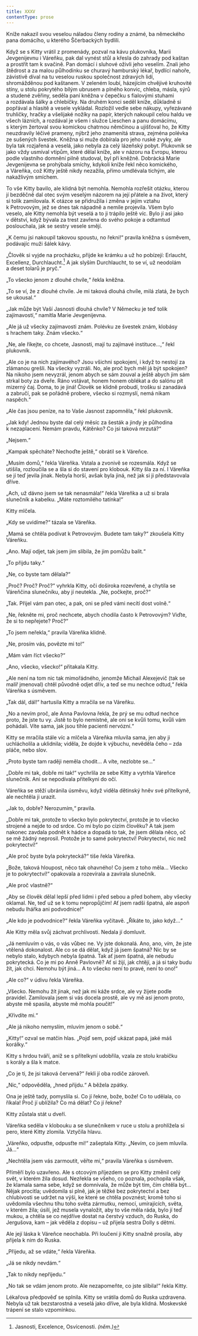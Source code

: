 ```yaml
---
title: XXXV
contentType: prose
---
```


Kníže nakazil svou veselou náladou členy rodiny a známé, ba německého pana domácího, u kterého Ščerbackých bydlili.

Když se s Kitty vrátil z promenády, pozval na kávu plukovníka, Marii Jevgenijevnu i Váreňku, pak dal vynést stůl a křesla do zahrady pod kaštan a prostřít tam k svačině. Pan domácí i sluhové oživli jeho veselím. Znali jeho štědrost a za malou půlhodinku se churavý hamburský lékař, bydlící nahoře, závistivě díval na tu veselou ruskou společnost zdravých lidí, shromážděnou pod kaštanem. V zeleném loubí, házejícím chvějivé kruhovité stíny, u stolu pokrytého bílým ubrusem a plného konvic, chleba, másla, sýrů a studené zvěřiny, seděla paní kněžna v čepečku s fialovými stuhami a rozdávala šálky a chlebíčky. Na druhém konci seděl kníže, důkladně si popřával a hlasitě a vesele vykládal. Rozložil vedle sebe nákupy, vyřezávané truhličky, hračky a všelijaké nožíky na papír, kterých nakoupil celou haldu ve všech lázních, a rozdával je všem i služce Lieschen a panu domácímu, s kterým žertoval svou komickou chatrnou němčinou a ujišťoval ho, že Kitty neuzdravily léčivé prameny, nýbrž jeho znamenitá strava, zejména polévka ze sušených švestek. Kněžna si muže dobírala pro jeho ruské zvyky, ale byla tak rozjařená a veselá, jako nebyla za celý lázeňský pobyt. Plukovník se jako vždy usmíval vtipům, které dělal kníže, ale v názoru na Evropu, kterou podle vlastního domnění pilně studoval, byl při kněžně. Dobrácká Marie Jevgenijevna se prohýbala smíchy, kdykoli kníže řekl něco komického, a Váreňka, což Kitty ještě nikdy nezažila, přímo umdlévala tichým, ale nakažlivým smíchem.

To vše Kitty bavilo, ale klidná být nemohla. Nemohla rozřešit otázku, kterou jí bezděčně dal otec svým veselým názorem na její přátele a na život, který si tolik zamilovala. K otázce se přidružila i změna v jejím vztahu k Petrovovým, jež se dnes tak nápadně a nemile projevila. Všem bylo veselo, ale Kitty nemohla být veselá a to ji trápilo ještě víc. Bylo jí asi jako v dětství, když bývala za trest zavřena do svého pokoje a odtamtud poslouchala, jak se sestry vesele smějí.

„K čemu jsi nakoupil takovou spoustu, no řekni!“ pravila kněžna s úsměvem, podávajíc muži šálek kávy.

„Člověk si vyjde na procházku, přijde ke krámku a už ho pobízejí: Erlaucht, Excellenz, Durchlaucht.[^36] A jak slyším Durchlaucht, to se ví, už neodolám a deset tolarů je pryč.“

„To všecko jenom z dlouhé chvíle,“ řekla kněžna.

„To se ví, že z dlouhé chvíle. Je mi taková dlouhá chvíle, milá zlatá, že bych se ukousal.“

„Jak může být Vaší Jasnosti dlouhá chvíle? V Německu je teď tolik zajímavostí,“ namítla Marie Jevgenijevna.

„Ale já už všecky zajímavosti znám. Polévku ze švestek znám, klobásy s hrachem taky. Znám všecko.“

„Ne, ale říkejte, co chcete, Jasnosti, mají tu zajímavé instituce…,“ řekl plukovník.

„Ale co je na nich zajímavého? Jsou všichni spokojení, i když to nestojí za zlámanou grešli. Na všecky vyzráli. No, ale proč bych měl já být spokojen? Na nikoho jsem nevyzrál, jenom abych se sám zouval a ještě abych jim sám strkal boty za dveře. Ráno vstávat, honem honem oblékat a do salónu pít mizerný čaj. Doma, to je jiná! Člověk se klidně probudí, trošku si zanadává a zabručí, pak se pořádně probere, všecko si rozmyslí, nemá nikam naspěch.“

„Ale čas jsou peníze, na to Vaše Jasnost zapomněla,“ řekl plukovník.

„Jak kdy! Jednou byste dal celý měsíc za šesták a jindy je půlhodina k nezaplacení. Nemám pravdu, Kátěnko? Co jsi taková mrzutá?“

„Nejsem.“

„Kampak spěcháte? Nechoďte ještě,“ obrátil se k Váreňce.

„Musím domů,“ řekla Váreňka. Vstala a zvonivě se rozesmála. Když se utišila, rozloučila se a šla si do stavení pro klobouk. Kitty šla za ní. I Váreňka se jí teď jevila jinak. Nebyla horší, avšak byla jiná, než jak si ji představovala dříve.

„Ach, už dávno jsem se tak nenasmála!“ řekla Váreňka a už si brala slunečník a kabelku. „Máte roztomilého tatínka!“

Kitty mlčela.

„Kdy se uvidíme?“ tázala se Váreňka.

„Mamá se chtěla podívat k Petrovovým. Budete tam taky?“ zkoušela Kitty Váreňku.

„Ano. Mají odjet, tak jsem jim slíbila, že jim pomůžu balit.“

„To přijdu taky.“

„Ne, co byste tam dělala?“

„Proč? Proč? Proč?“ vyhrkla Kitty, oči doširoka rozevřené, a chytila se Váreňčina slunečníku, aby jí neutekla. „Ne, počkejte, proč?“

„Tak. Přijel vám pan otec, a pak, oni se před vámi necítí dost volně.“

„Ne, řekněte mi, proč nechcete, abych chodila často k Petrovovým? Viďte, že si to nepřejete? Proč?“

„To jsem neřekla,“ pravila Váreňka klidně.

„Ne, prosím vás, povězte mi to!“

„Mám vám říct všecko?“

„Ano, všecko, všecko!“ přitakala Kitty.

„Ale není na tom nic tak mimořádného, jenomže Michail Alexejevič (tak se malíř jmenoval) chtěl původně odjet dřív, a teď se mu nechce odtud,“ řekla Váreňka s úsměvem.

„Tak dál, dál!“ hartusila Kitty a mračila se na Váreňku.

„No a nevím proč, ale Anna Pavlovna řekla, že prý se mu odtud nechce proto, že jste tu vy. Jistě to bylo nemístné, ale oni se kvůli tomu, kvůli vám pohádali. Víte sama, jak jsou tihle pacienti nervózní.“

Kitty se mračila stále víc a mlčela a Váreňka mluvila sama, jen aby ji uchlácholila a uklidnila; viděla, že dojde k výbuchu, nevěděla čeho – zda pláče, nebo slov.

„Proto byste tam raději neměla chodit… A víte, nezlobte se…“

„Dobře mi tak, dobře mi tak!“ vychrlila ze sebe Kitty a vytrhla Váreňce slunečník. Ani se nepodívala přítelkyni do očí.

Váreňka se stěží ubránila úsměvu, když viděla dětinský hněv své přítelkyně, ale nechtěla ji urazit.

„Jak to, dobře? Nerozumím,“ pravila.

„Dobře mi tak, protože to všecko bylo pokrytectví, protože je to všecko strojené a nejde to od srdce. Co mi bylo po cizím člověku? A tak jsem nakonec zavdala podnět k hádce a dopadá to tak, že jsem dělala něco, oč se mě žádný neprosil. Protože je to samé pokrytectví! Pokrytectví, nic než pokrytectví!“

„Ale proč byste byla pokrytecká?“ tiše řekla Váreňka.

„Bože, taková hloupost, něco tak ohavného! Co jsem z toho měla… Všecko je to pokrytectví!“ opakovala a rozevírala a zavírala slunečník.

„Ale proč vlastně?“

„Aby se člověk dělal lepší před lidmi i před sebou a před bohem, aby všecky oklamal. Ne, teď už se k tomu nepropůjčím! Ať jsem radši špatná, ale aspoň nebudu lhářka ani podvodnice!“

„Ale kdo je podvodnice?“ řekla Váreňka vyčítavě. „Říkáte to, jako když…“

Ale Kitty měla svůj záchvat prchlivosti. Nedala jí domluvit.

„Já nemluvím o vás, o vás vůbec ne. Vy jste dokonalá. Ano, ano, vím, že jste vtělená dokonalost. Ale co se dá dělat, když já jsem špatná? Nic by se nebylo stalo, kdybych nebyla špatná. Tak ať jsem špatná, ale nebudu pokrytecká. Co je mi po Anně Pavlovně? Ať si žijí, jak chtějí, a já si taky budu žít, jak chci. Nemohu být jiná… A to všecko není to pravé, není to ono!“

„Ale co?“ v údivu řekla Váreňka.

„Všecko. Nemohu žít jinak, než jak mi káže srdce, ale vy žijete podle pravidel. Zamilovala jsem si vás docela prostě, ale vy mě asi jenom proto, abyste mě spasila, abyste mě mohla poučit!“

„Křivdíte mi.“

„Ale já nikoho nemyslím, mluvím jenom o sobě.“

„Kitty!“ ozval se matčin hlas. „Pojď sem, pojď ukázat papá, jaké máš korálky.“

Kitty s hrdou tváří, aniž se s přítelkyní udobřila, vzala ze stolu krabičku s korály a šla k matce.

„Co je ti, že jsi taková červená?“ řekli jí oba rodiče zároveň.

„Nic,“ odpověděla, „hned přijdu.“ A běžela zpátky.

Ona je ještě tady, pomyslila si. Co jí řekne, bože, bože! Co to udělala, co říkala! Proč jí ublížila? Co má dělat? Co jí řekne?

Kitty zůstala stát u dveří.

Váreňka seděla v klobouku a se slunečníkem v ruce u stolu a prohlížela si pero, které Kitty zlomila. Vztyčila hlavu.

„Váreňko, odpusťte, odpusťte mi!“ zašeptala Kitty. „Nevím, co jsem mluvila. Já…“

„Nechtěla jsem vás zarmoutit, věřte mi,“ pravila Váreňka s úsměvem.

Příměří bylo uzavřeno. Ale s otcovým příjezdem se pro Kitty změnil celý svět, v kterém žila dosud. Nezřekla se všeho, co poznala, pochopila však, že klamala sama sebe, když se domnívala, že může být tím, čím chtěla být… Nějak procitla; uvědomila si plně, jak je těžké bez pokrytectví a bez chlubivosti se udržet na výši, ke které se chtěla povznést; kromě toho si uvědomila všechnu tíhu toho světa zármutku, nemocí, umírajících, světa, v kterém žila; úsilí, jež musela vynaložit, aby to vše měla ráda, bylo jí teď mukou, a chtěla se co nejdříve dostat na čerstvý vzduch, do Ruska, do Jergušova, kam – jak věděla z dopisu – už přijela sestra Dolly s dětmi.

Ale její láska k Váreňce neochabla. Při loučení ji Kitty snažně prosila, aby přijela k nim do Ruska.

„Přijedu, až se vdáte,“ řekla Váreňka.

„Já se nikdy nevdám.“

„Tak to nikdy nepřijedu.“

„No tak se vdám jenom proto. Ale nezapomeňte, co jste slíbila!“ řekla Kitty.

Lékařova předpověď se splnila. Kitty se vrátila domů do Ruska uzdravena. Nebyla už tak bezstarostná a veselá jako dříve, ale byla klidná. Moskevské trápení se stalo vzpomínkou.

  

[^36]: Jasnosti, Excelence, Osvícenosti. _(něm.)_
